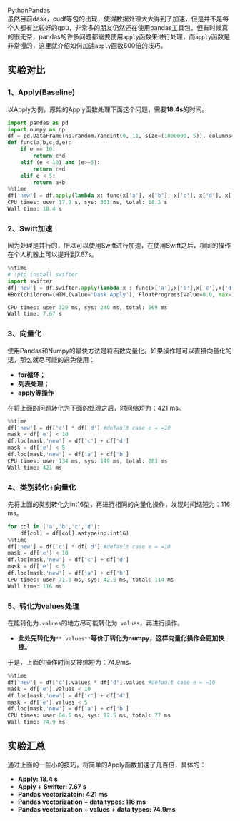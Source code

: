 PythonPandas<br />虽然目前dask，cudf等包的出现，使得数据处理大大得到了加速，但是并不是每个人都有比较好的gpu，非常多的朋友仍然还在使用pandas工具包，但有时候真的很无奈，pandas的许多问题都需要使用`apply`函数来进行处理，而`apply`函数是非常慢的，这里就介绍如何加速`apply`函数600倍的技巧。
<a name="aNPrw"></a>
## 实验对比
<a name="laE7s"></a>
### 1、Apply(Baseline)
以Apply为例，原始的Apply函数处理下面这个问题，需要**18.4s**的时间。
```python
import pandas as pd
import numpy as np
df = pd.DataFrame(np.random.randint(0, 11, size=(1000000, 5)), columns=('a','b','c','d','e'))
def func(a,b,c,d,e):
    if e == 10:
        return c*d
    elif (e < 10) and (e>=5):
        return c+d
    elif e < 5:
        return a+b
%%time
df['new'] = df.apply(lambda x: func(x['a'], x['b'], x['c'], x['d'], x['e']), axis=1)
CPU times: user 17.9 s, sys: 301 ms, total: 18.2 s
Wall time: 18.4 s
```
<a name="wVy6Y"></a>
### 2、Swift加速
因为处理是并行的，所以可以使用Swift进行加速，在使用Swift之后，相同的操作在个人机器上可以提升到7.67s。
```python
%%time
# !pip install swifter
import swifter
df['new'] = df.swifter.apply(lambda x : func(x['a'],x['b'],x['c'],x['d'],x['e']),axis=1)
HBox(children=(HTML(value='Dask Apply'), FloatProgress(value=0.0, max=16.0), HTML(value='')))

CPU times: user 329 ms, sys: 240 ms, total: 569 ms
Wall time: 7.67 s
```
<a name="ei1dw"></a>
### 3、向量化
使用Pandas和Numpy的最快方法是将函数向量化。如果操作是可以直接向量化的话，那么就尽可能的避免使用：

- **for循环；**
- **列表处理；**
- **apply等操作**

在将上面的问题转化为下面的处理之后，时间缩短为：421 ms。
```python
%%time
df['new'] = df['c'] * df['d'] #default case e = =10
mask = df['e'] < 10
df.loc[mask,'new'] = df['c'] + df['d']
mask = df['e'] < 5
df.loc[mask,'new'] = df['a'] + df['b']
CPU times: user 134 ms, sys: 149 ms, total: 283 ms
Wall time: 421 ms
```
<a name="ZbMki"></a>
### 4、类别转化+向量化
先将上面的类别转化为int16型，再进行相同的向量化操作，发现时间缩短为：116 ms。
```python
for col in ('a','b','c','d'):
    df[col] = df[col].astype(np.int16) 
%%time
df['new'] = df['c'] * df['d'] #default case e = =10
mask = df['e'] < 10
df.loc[mask,'new'] = df['c'] + df['d']
mask = df['e'] < 5
df.loc[mask,'new'] = df['a'] + df['b']
CPU times: user 71.3 ms, sys: 42.5 ms, total: 114 ms
Wall time: 116 ms
```
<a name="Qj5Vg"></a>
### 5、转化为values处理
在能转化为`.values`的地方尽可能转化为`.values`，再进行操作。

- **此处先转化为**`**.values**`**等价于转化为numpy，这样向量化操作会更加快捷。**

于是，上面的操作时间又被缩短为：74.9ms。
```python
%%time
df['new'] = df['c'].values * df['d'].values #default case e = =10
mask = df['e'].values < 10
df.loc[mask,'new'] = df['c'] + df['d']
mask = df['e'].values < 5
df.loc[mask,'new'] = df['a'] + df['b']
CPU times: user 64.5 ms, sys: 12.5 ms, total: 77 ms
Wall time: 74.9 ms
```
<a name="RJJ4R"></a>
## 实验汇总
通过上面的一些小的技巧，将简单的Apply函数加速了几百倍，具体的：

- **Apply: 18.4 s**
- **Apply + Swifter: 7.67 s**
- **Pandas vectorizatoin: 421 ms**
- **Pandas vectorization + data types: 116 ms**
- **Pandas vectorization + values + data types: 74.9ms**
